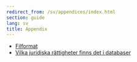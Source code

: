 ```yaml
---
redirect_from: /sv/appendices/index.html
section: guide
lang: sv
title: Appendix
---
```


-   [Filformat](http://opendatahandbook.org/guide/sv/appendices/file-formats)
-   [Vilka juridiska rättigheter finns det i databaser](http://opendatahandbook.org/guide/sv/appendices/what-legal-ip-rights-are-there-in-databases/)
